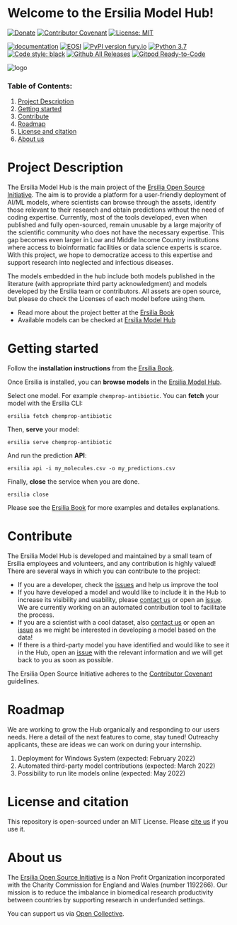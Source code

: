 # Welcome to the Ersilia Model Hub!

[![Donate](https://img.shields.io/badge/Donate-PayPal-green.svg)](https://www.paypal.com/uk/fundraiser/charity/4145012) [![Contributor Covenant](https://img.shields.io/badge/Contributor%20Covenant-v2.0%20adopted-ff69b4.svg)](code_of_conduct.md) [![License: MIT](https://img.shields.io/badge/License-MIT-yellow.svg)](https://opensource.org/licenses/MIT)

[![documentation](https://img.shields.io/badge/-Documentation-purple?logo=read-the-docs&logoColor=white)](https://ersilia.gitbook.io/ersilia-book/) [![EOSI](https://circleci.com/gh/ersilia-os/ersilia.svg?style=svg)](https://circleci.com/gh/ersilia-os/ersilia) [![PyPI version fury.io](https://badge.fury.io/py/ersilia.svg)](https://pypi.python.org/pypi/ersilia/) [![Python 3.7](https://img.shields.io/badge/python-3.7-blue.svg)](https://www.python.org/downloads/release/python-370/) [![Code style: black](https://img.shields.io/badge/code%20style-black-000000.svg?logo=Python&logoColor=white)](https://github.com/psf/black) [![Github All Releases](https://img.shields.io/github/downloads/ersilia-os/ersilia/total.svg)](./) [![Gitpod Ready-to-Code](https://img.shields.io/badge/Gitpod-ready--to--code-blue?logo=gitpod)](https://gitpod.io/#https://github.com/ersilia-os/ersilia)

![logo](https://github.com/ersilia-os/ersilia/blob/master/assets/Ersilia_Plum.png)

### Table of Contents:
1. [Project Description](https://github.com/ersilia-os/ersilia#project-description)
2. [Getting started](https://github.com/ersilia-os/ersilia#getting-started)
3. [Contribute](https://github.com/ersilia-os/ersilia#contribute)
4. [Roadmap](https://github.com/ersilia-os/ersilia#roadmap)
5. [License and citation](https://github.com/ersilia-os/ersilia#license-and-citation)
6. [About us](https://github.com/ersilia-os/ersilia#about-us)

# Project Description
The Ersilia Model Hub is the main project of the [Ersilia Open Source Initiative](https://ersilia.io). The aim is to provide a platform for a user-friendly deployment of AI/ML models, where scientists can browse through the assets, identify those relevant to their research and obtain predictions without the need of coding expertise. Currently, most of the tools developed, even when published and fully open-sourced, remain unusable by a large majority of the scientific community who does not have the necessary expertise. This gap becomes even larger in Low and Middle Income Country institutions where access to bioinformatic facilities or data science experts is scarce. With this project, we hope to democratize access to this expertise and support research into neglected and infectious diseases.

The models embedded in the hub include both models published in the literature (with appropriate third party acknowledgment) and models developed by the Ersilia team or contributors. All assets are open source, but please do check the Licenses of each model before using them.

* Read more about the project better at the [Ersilia Book](https://ersilia.gitbook.io/ersilia-book/)
* Available models can be checked at [Ersilia Model Hub](https://airtable.com/shr9sYjL70nnHOUrP/tblZGe2a2XeBxrEHP)

# Getting started
Follow the **installation instructions** from the [Ersilia Book](https://ersilia.gitbook.io/ersilia-book/quick-start/installation).

Once Ersilia is installed, you can **browse models** in the [Ersilia Model Hub](https://airtable.com/shrXfZ8pqro0jjcsG/tblZGe2a2XeBxrEHP/viwd5XJVLslkE11Tg).

Select one model. For example `chemprop-antibiotic`. You can **fetch** your model with the Ersilia CLI:
```
ersilia fetch chemprop-antibiotic
```
Then, **serve** your model:
```
ersilia serve chemprop-antibiotic
```
And run the prediction **API**:
```
ersilia api -i my_molecules.csv -o my_predictions.csv
```
Finally, **close** the service when you are done.
```
ersilia close
```

Please see the [Ersilia Book](https://ersilia.gitbook.io/ersilia-book/) for more examples and detailes explanations.

# Contribute
The Ersilia Model Hub is developed and maintained by a small team of Ersilia employees and volunteers, and any contribution is highly valued! There are several ways in which you can contribute to the project:
- If you are a developer, check the [issues](https://github.com/ersilia-os/ersilia/issues) and help us improve the tool
- If you have developed a model and would like to include it in the Hub to increase its visibility and usability, please [contact us](https://ersilia.io) or open an [issue](https://github.com/ersilia-os/ersilia/issues). We are currently working on an automated contribution tool to facilitate the process.
- If you are a scientist with a cool dataset, also [contact us](https://ersilia.io) or open an [issue](https://github.com/ersilia-os/ersilia/issues) as we might be interested in developing a model based on the data!
- If there is a third-party model you have identified and would like to see it in the Hub, open an [issue](https://github.com/ersilia-os/ersilia/issues) with the relevant information and we will get back to you as soon as possible.

The Ersilia Open Source Initiative adheres to the [Contributor Covenant](https://ersilia.gitbook.io/ersilia-wiki/code-of-conduct) guidelines.

# Roadmap
We are working to grow the Hub organically and responding to our users needs. Here a detail of the next features to come, stay tuned!
Outreachy applicants, these are ideas we can work on during your internship.
1. Deployment for Windows System (expected: February 2022)
2. Automated third-party model contributions (expected: March 2022)
3. Possibility to run lite models online (expected: May 2022)

# License and citation
This repository is open-sourced under an MIT License.
Please [cite us](https://github.com/ersilia-os/ersilia/blob/master/CITATION.cff) if you use it.

# About us
The [Ersilia Open Source Initiative](https://ersilia.io) is a Non Profit Organization incorporated with the Charity Commission for England and Wales (number 1192266). Our mission is to reduce the imbalance in biomedical research productivity between countries by supporting research in underfunded settings.

You can support us via [Open Collective](https:/opencollective.com/ersilia).

